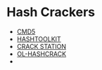 # Hash Crackers

- [CMD5](https://www.cmd5.org/)
- [HASHTOOLKIT](https://hashtoolkit.com/)
- [CRACK STATION](https://crackstation.net/)
- [OL-HASHCRACK](https://www.onlinehashcrack.com/)
- 